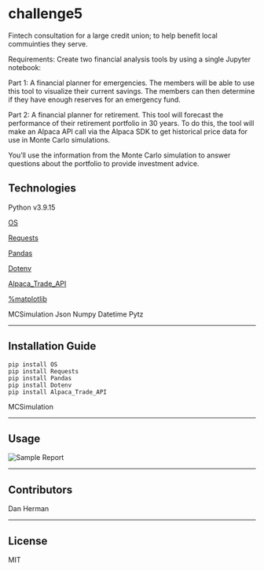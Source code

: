 # challenge5
Fintech consultation for a large credit union; to help benefit local commuinties they serve.

Requirements: Create two financial analysis tools by using a single Jupyter notebook:

Part 1: A financial planner for emergencies. The members will be able to use this tool to visualize their current savings. The members can then determine if they have enough reserves for an emergency fund.

Part 2: A financial planner for retirement. This tool will forecast the performance of their retirement portfolio in 30 years. To do this, the tool will make an Alpaca API call via the Alpaca SDK to get historical price data for use in Monte Carlo simulations.

You’ll use the information from the Monte Carlo simulation to answer questions about the portfolio to provide investment advice.


## Technologies

Python v3.9.15

[OS](https://docs.python.org/3/library/os.html)

[Requests](https://pypi.org/project/requests/)

[Pandas](https://pandas.pydata.org/)

[Dotenv](https://pypi.org/project/python-dotenv/)

[Alpaca_Trade_API](https://alpaca.markets/docs/python-sdk/)

[%matplotlib](https://matplotlib.org/)

MCSimulation
Json
Numpy
Datetime
Pytz

---

## Installation Guide
```
pip install OS
pip install Requests
pip install Pandas
pip install Dotenv
pip install Alpaca_Trade_API
```
MCSimulation 

---

## Usage

![Sample Report](images/sample.png)



---

## Contributors

Dan Herman

---

## License

MIT
